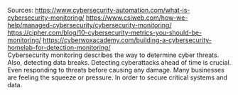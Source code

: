 Sources:
https://www.cybersecurity-automation.com/what-is-cybersecurity-monitoring/
https://www.csiweb.com/how-we-help/managed-cybersecurity/cybersecurity-monitoring/
https://cipher.com/blog/10-cybersecurity-metrics-you-should-be-monitoring/
https://cyberwoxacademy.com/building-a-cybersecurity-homelab-for-detection-monitoring/
\
Cybersecurity monitoring describes the way to determine cyber threats. Also, detecting data breaks. Detecting cyberattacks ahead of time is crucial. Even responding to threats before causing any damage. Many businesses are feeling the squeeze or pressure. In order to secure critical systems and data.
